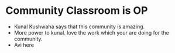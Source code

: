 # Community Classroom is OP

- Kunal Kushwaha says that this community is amazing.
- More power to kunal. love the work which your are doing for the community.
- Avi here
